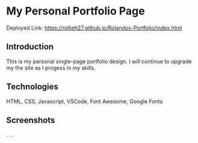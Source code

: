 # My Personal Portfolio Page
Deployed Link: https://rollieh27.github.io/Rolandos-Portfolio/index.html

## Introduction ##
This is my personal single-page portfolio design. I will continue to upgrade my the site as I progess in my skills.

## Technologies ##
HTML, CSS, Javascript, VSCode, Font Awesome, Google Fonts

## Screenshots ##
. . .
